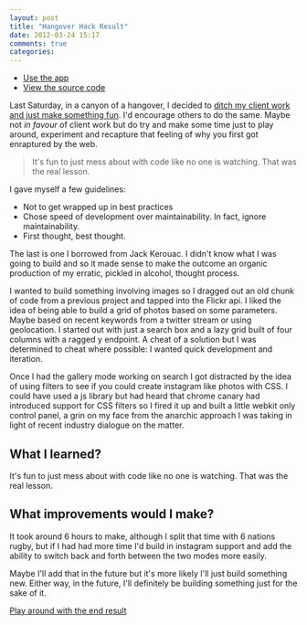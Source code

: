```yaml
---
layout: post
title: "Hangover Hack Result"
date: 2012-03-24 15:17
comments: true
categories: 
---
```


- <a class="btn btn-external btn-photo" href="http://ianfeather.co.uk/playground/image-play/">Use the app</a>
- <a class="btn btn-external btn-github" href="https://github.com/Ianfeather/image-play">View the source code</a>

<p class="blog-intro">Last Saturday, in a canyon of a hangover, I decided to <a href="http://ianfeather.co.uk/hangover-hack/">ditch my client work and just make something fun</a>. I'd encourage others to do the same. Maybe not <I>in favour</I> of client work but do try and make some time just to play around, experiment and recapture that feeling of why you first got enraptured by the web.</p>

<blockquote class="pull-quote">It's fun to just mess about with code like no one is watching. That was the real lesson.</blockquote>

I gave myself a few guidelines:

- Not to get wrapped up in best practices
- Chose speed of development over maintainability. In fact, ignore maintainability.
- First thought, best thought.


The last is one I borrowed from Jack Kerouac. I didn't know what I was going to build and so it made sense to make the outcome an organic production of my erratic, pickled in alcohol, thought process.

I wanted to build something involving images so I dragged out an old chunk of code from a previous project and tapped into the Flickr api. I liked the idea of being able to build a grid of photos based on some parameters. Maybe based on recent keywords from a twitter stream or using geolocation. I started out with just a search box and a lazy grid built of four columns with a ragged y endpoint. A cheat of a solution but I was determined to cheat where possible: I wanted quick development and iteration.

Once I had the gallery mode working on search I got distracted by the idea of using filters to see if you could create instagram like photos with CSS. I could have used a js library but had heard that chrome canary had introduced support for CSS filters so I fired it up and built a little webkit only control panel, a grin on my face from the anarchic approach I was taking in light of recent industry dialogue on the matter.

## What I learned?

It's fun to just mess about with code like no one is watching. That was the real lesson. 

## What improvements would I make?

It took around 6 hours to make, although I split that time with 6 nations rugby, but if I had had more time I'd build in instagram support and add the ability to switch back and forth between the two modes more easily.

Maybe I'll add that in the future but it's more likely I'll just build something new. Either way, in the future, I'll definitely be building something just for the sake of it.

<a href="http://ianfeather.co.uk/playground/image-play/">Play around with the end result</a>